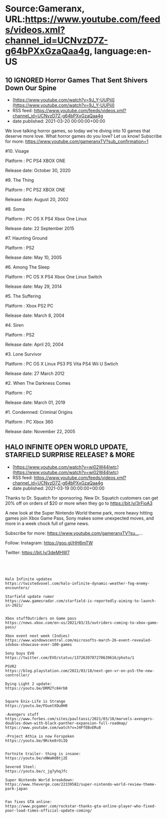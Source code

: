 # Source:Gameranx, URL:https://www.youtube.com/feeds/videos.xml?channel_id=UCNvzD7Z-g64bPXxGzaQaa4g, language:en-US

## 10 IGNORED Horror Games That Sent Shivers Down Our Spine
 - [https://www.youtube.com/watch?v=9J_Y-UUPiiI](https://www.youtube.com/watch?v=9J_Y-UUPiiI)
 - RSS feed: https://www.youtube.com/feeds/videos.xml?channel_id=UCNvzD7Z-g64bPXxGzaQaa4g
 - date published: 2021-03-20 00:00:00+00:00

We love talking horror games, so today we're diving into 10 games that deserve more love. What horror games do you love? Let us know!
Subscribe for more: https://www.youtube.com/gameranxTV?sub_confirmation=1

#10. Visage

Platform : PC PS4 XBOX ONE 

Release date: October 30, 2020



#9. The Thing

Platform : PC PS2 XBOX ONE

Release date: August 20, 2002 



#8. Soma

Platform : PC OS X PS4 Xbox One Linux

Release date:  22 September 2015



#7. Haunting Ground

Platform : PS2 

Release date: May 10, 2005



#6. Among The Sleep

Platform : PC OS X PS4 Xbox One Linux Switch

Release date: May 29, 2014



#5. The Suffering 

Platform : Xbox PS2 PC 

Release date: March 8, 2004



#4. Siren

Platform : PS2

Release date: April 20, 2004



#3. Lone Survivor 

Platform : PC OS X Linux PS3 PS Vita PS4 Wii U Swtich

Release date: 27 March 2012



#2. When The Darkness Comes

Platform : PC

Release date: March 01, 2019



#1. Condemned: Criminal Origins

Platform : PC Xbox 360

Release date: November 22, 2005

## HALO INFINITE OPEN WORLD UPDATE, STARFIELD SURPRISE RELEASE? & MORE
 - [https://www.youtube.com/watch?v=wi02W44lwtc](https://www.youtube.com/watch?v=wi02W44lwtc)
 - RSS feed: https://www.youtube.com/feeds/videos.xml?channel_id=UCNvzD7Z-g64bPXxGzaQaa4g
 - date published: 2021-03-19 00:00:00+00:00

Thanks to Dr. Squatch for sponsoring. New Dr. Squatch customers can get 20% off on orders of $20 or more when they go to https://bit.ly/3rFioA3

A new look at the Super Nintendo World theme park, more heavy hitting games join Xbox Game Pass, Sony makes some unexpected moves, and more in a  week chock full of game news.

Subscribe for more: https://www.youtube.com/gameranxTV?su...​...


Follow:
 Instagram: https://goo.gl/HH6mTW​​​​​​​

Twitter: https://bit.ly/3deMHW7​​​​​​​



 ~~~~STORIES~~~~




Halo Infinite updates
https://twistedvoxel.com/halo-infinite-dynamic-weather-fog-enemy-encounters/

Starfield update rumor
https://www.gamesradar.com/starfield-is-reportedly-aiming-to-launch-in-2021/


Xbox stuffOutriders on Game pass
https://news.xbox.com/en-us/2021/03/15/outriders-coming-to-xbox-game-pass/

Xbox event next week (Indies)
https://www.windowscentral.com/microsofts-march-26-event-revealed-idxbox-showcase-over-100-games

Sony buys EVO
https://twitter.com/EVO/status/1372639787270639616/photo/1

PSVR2
https://blog.playstation.com/2021/03/18/next-gen-vr-on-ps5-the-new-controller/

Dying Light 2 update:
https://youtu.be/DRM2Tc84rb8


Square Enix-Life is Strange
https://youtu.be/FGuetXOu0H0

-Avengers stuff
https://www.forbes.com/sites/paultassi/2021/03/18/marvels-avengers-doubles-down-with-black-panther-expansion-full-roadmap/
https://www.youtube.com/watch?v=J4FfEBvERu8

-Project Athia is now Forspoken 
https://youtu.be/9Rcke8rOiIQ


Fortnite trailer- thing is insane: 
https://youtu.be/xNWaHd8tj2E

Severed Steel:
https://youtu.be/c_jg7yhqJfc

Super Nintendo World breakdown: 
https://www.theverge.com/22339582/super-nintendo-world-review-theme-park-japan


Fan fixes GTA online:
https://www.pcgamer.com/rockstar-thanks-gta-online-player-who-fixed-poor-load-times-official-update-coming/

